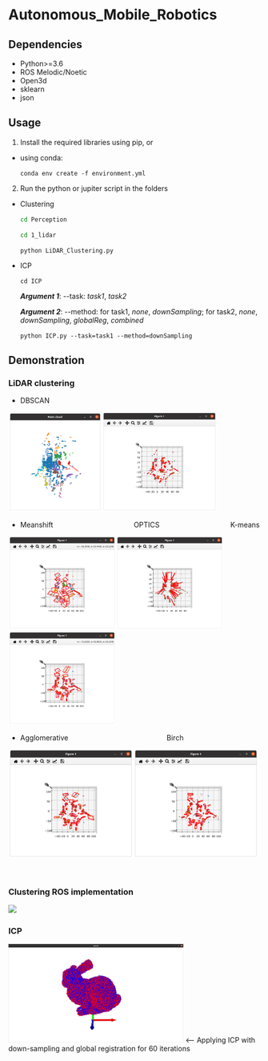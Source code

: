 # Autonomous_Mobile_Robotics

## Dependencies
* Python>=3.6
* ROS Melodic/Noetic
* Open3d
* sklearn
* json

## Usage
1. Install the required libraries using pip, or 
* using conda:

   ```terminal
   conda env create -f environment.yml
   ```

2. Run the python or jupiter script in the folders
* Clustering
   ```bash
   cd Perception
   ```

   ```bash
   cd 1_lidar
   ```

   ```terminal
   python LiDAR_Clustering.py
   ```

* ICP
   ```terminal
   cd ICP
   ```

    ***Argument 1***: --task: *task1*, *task2*

    ***Argument 2***: --method: for task1, *none*, *downSampling*; for task2, *none*, *downSampling*, *globalReg*, *combined*


   ```terminal
   python ICP.py --task=task1 --method=downSampling
   ```

## Demonstration

### LiDAR clustering

* DBSCAN

<img src="Perception/Examples/cls_ground.png" width="187"/><img src="Perception/Examples/ori_top.png" width="230"/>

* Meanshift&nbsp;&nbsp;&nbsp;&nbsp;&nbsp;&nbsp;&nbsp;&nbsp;&nbsp;&nbsp;&nbsp;&nbsp;&nbsp;&nbsp;&nbsp;&nbsp;&nbsp;&nbsp;&nbsp;&nbsp;&nbsp;&nbsp;&nbsp;&nbsp;&nbsp;&nbsp;&nbsp;&nbsp;&nbsp;&nbsp;&nbsp;&nbsp;&nbsp;&nbsp;&nbsp;&nbsp;&nbsp;&nbsp;&nbsp;&nbsp;&nbsp;OPTICS&nbsp;&nbsp;&nbsp;&nbsp;&nbsp;&nbsp;&nbsp;&nbsp;&nbsp;&nbsp;&nbsp;&nbsp;&nbsp;&nbsp;&nbsp;&nbsp;&nbsp;&nbsp;&nbsp;&nbsp;&nbsp;&nbsp;&nbsp;&nbsp;&nbsp;&nbsp;&nbsp;&nbsp;&nbsp;&nbsp;&nbsp;&nbsp;&nbsp;&nbsp;&nbsp;&nbsp;K-means

<img src="Perception/Examples/meanshift.png" width="215"/><img src="Perception/Examples/optics.png" width="215"/><img src="Perception/Examples/kmeans.png" width="215"/>

* Agglomerative&nbsp;&nbsp;&nbsp;&nbsp;&nbsp;&nbsp;&nbsp;&nbsp;&nbsp;&nbsp;&nbsp;&nbsp;&nbsp;&nbsp;&nbsp;&nbsp;&nbsp;&nbsp;&nbsp;&nbsp;&nbsp;&nbsp;&nbsp;&nbsp;&nbsp;&nbsp;&nbsp;&nbsp;&nbsp;&nbsp;&nbsp;&nbsp;&nbsp;&nbsp;&nbsp;&nbsp;&nbsp;&nbsp;&nbsp;&nbsp;&nbsp;&nbsp;&nbsp;&nbsp;&nbsp;&nbsp;&nbsp;&nbsp;&nbsp;&nbsp;Birch

<img src="Perception/Examples/agglomerative.png" width="250"/><img src="Perception/Examples/birch.png" width="250"/>

<br>

### Clustering ROS implementation

<img src="Perception/Examples/output1.gif" width="400"/>

<br>

### ICP
<img src="ICP/Example/combined2.png" width="350"/> <-- Applying ICP with down-sampling and global registration for 60 iterations
